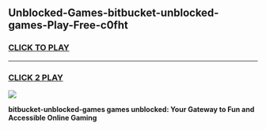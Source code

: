 
## Unblocked-Games-bitbucket-unblocked-games-Play-Free-c0fht
<h3>
<a href="https://premium76.site?title=bitbucket-unblocked-games&ref=23A">CLICK TO PLAY</a></h3>
<hr>

<h3>
<a href="https://premium76.site?title=bitbucket-unblocked-games&ref=23A">CLICK 2 PLAY</a>
  
</h3>

<a href="https://premium76.site?title=bitbucket-unblocked-games&ref=23A"><img src="https://clearcache.store/games.png"></a>


**bitbucket-unblocked-games games unblocked: Your Gateway to Fun and Accessible Online Gaming**
